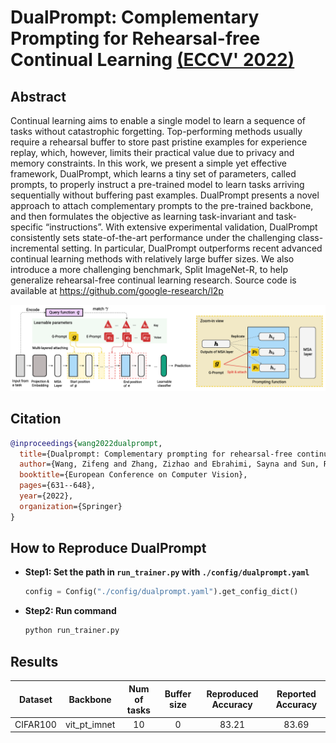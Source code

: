 # DualPrompt: Complementary Prompting for Rehearsal-free Continual Learning [(ECCV' 2022)](https://arxiv.org/abs/2204.04799)

## Abstract
Continual learning aims to enable a single model to learn a sequence of tasks without catastrophic forgetting. Top-performing methods usually require a rehearsal buffer to store past pristine examples for experience replay, which, however, limits their practical value due to privacy and memory constraints. In this work, we present a simple yet effective framework, DualPrompt, which learns a tiny set of parameters, called prompts, to properly instruct a pre-trained model to learn tasks arriving sequentially without buffering past examples. DualPrompt presents a novel approach to attach complementary prompts to the pre-trained backbone, and then formulates the objective as learning task-invariant and task-specific “instructions”. With extensive experimental validation, DualPrompt consistently sets state-of-the-art performance under the challenging class-incremental setting. In particular, DualPrompt outperforms recent advanced continual learning methods with relatively large buffer sizes. We also introduce a more challenging benchmark, Split ImageNet-R, to help generalize rehearsal-free continual learning research. Source code is available at https://github.com/google-research/l2p

![dualprompt](../../resources/imgs/dualprompt.png)

## Citation
```bibtex
@inproceedings{wang2022dualprompt,
  title={Dualprompt: Complementary prompting for rehearsal-free continual learning},
  author={Wang, Zifeng and Zhang, Zizhao and Ebrahimi, Sayna and Sun, Ruoxi and Zhang, Han and Lee, Chen-Yu and Ren, Xiaoqi and Su, Guolong and Perot, Vincent and Dy, Jennifer and others},
  booktitle={European Conference on Computer Vision},
  pages={631--648},
  year={2022},
  organization={Springer}
}
```

## How to Reproduce DualPrompt

- **Step1: Set the path in `run_trainer.py` with `./config/dualprompt.yaml`**
    ```python
    config = Config("./config/dualprompt.yaml").get_config_dict()
    ```
- **Step2: Run command**
    ```python
    python run_trainer.py
    ```


## Results
| Dataset  |   Backbone     |Num of tasks | Buffer size | Reproduced Accuracy | Reported Accuracy |
| :------: | :------------: |:----------: | :---------: | :-----------------: | :---------------: |
| CIFAR100 |  vit_pt_imnet  | 10          |    0        |        83.21        |      83.69        |